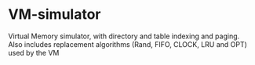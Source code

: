 # VM-simulator
Virtual Memory simulator, with directory and table indexing and paging. Also includes replacement algorithms (Rand, FIFO, CLOCK, LRU and OPT) used by the VM
